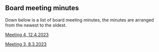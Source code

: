 ## Board meeting minutes

Down below is a list of board meeting minutes, the minutes are arranged from the newest to the oldest.

[Meeting 4, 12.4.2023](https://drive.google.com/file/d/1eVMj75x5FyWByVsJynoXxSMYBUYvRpU5/view?usp=sharing)

[Meeting 3, 8.3.2023](https://drive.google.com/file/d/1QujsUkbNupt4wK8xDLhpRQq8JIaCAPH4/view?usp=sharing)
